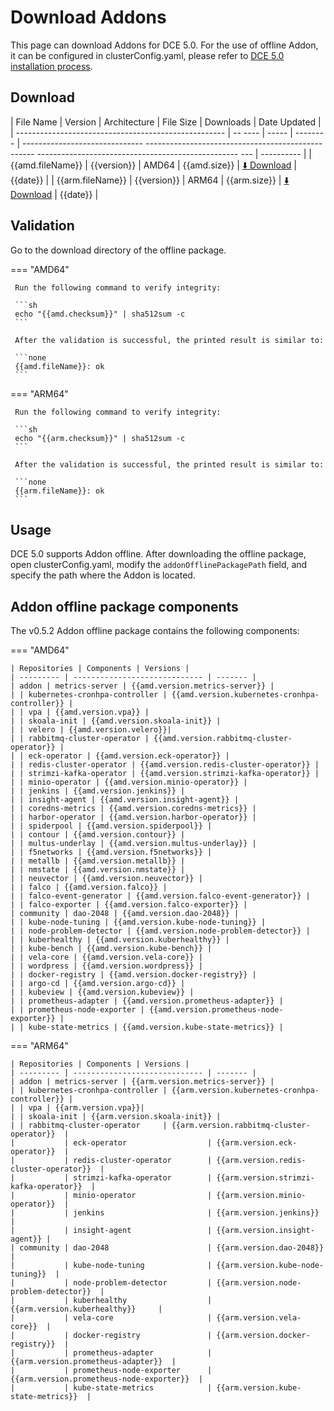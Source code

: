 # Download Addons

This page can download Addons for DCE 5.0.
For the use of offline Addon, it can be configured in clusterConfig.yaml, please refer to [DCE 5.0 installation process](../../install/intro.md#_3).

## Download

| File Name | Version | Architecture | File Size | Downloads | Date Updated |
| ---------------------------------------------------- | -- ---- | ----- | -------- | ------------------------------ -------------------------------------------------- -------------------------------------------------- --- | ---------- |
| {{amd.fileName}} | {{version}} | AMD64 | {{amd.size}} | [:arrow_down: Download]({{amd.downloadLink}}) | {{date}} |
| {{arm.fileName}} | {{version}} | ARM64 | {{arm.size}} | [:arrow_down: Download]({{arm.downloadLink}}) | {{date}} |

## Validation

Go to the download directory of the offline package.

=== "AMD64"

     Run the following command to verify integrity:

     ```sh
     echo "{{amd.checksum}}" | sha512sum -c
     ```

     After the validation is successful, the printed result is similar to:

     ```none
     {{amd.fileName}}: ok
     ```

=== "ARM64"

     Run the following command to verify integrity:

     ```sh
     echo "{{arm.checksum}}" | sha512sum -c
     ```

     After the validation is successful, the printed result is similar to:

     ```none
     {{arm.fileName}}: ok
     ```

## Usage

DCE 5.0 supports Addon offline. After downloading the offline package, open clusterConfig.yaml, modify the `addonOfflinePackagePath` field, and specify the path where the Addon is located.

## Addon offline package components

The v0.5.2 Addon offline package contains the following components:

=== "AMD64"

    | Repositories | Components | Versions |
    | --------- | ----------------------------- | ------- |
    | addon | metrics-server | {{amd.version.metrics-server}} |
    | | kubernetes-cronhpa-controller | {{amd.version.kubernetes-cronhpa-controller}} |
    | | vpa | {{amd.version.vpa}} |
    | | skoala-init | {{amd.version.skoala-init}} |
    | | velero | {{amd.version.velero}}|
    | | rabbitmq-cluster-operator | {{amd.version.rabbitmq-cluster-operator}} |
    | | eck-operator | {{amd.version.eck-operator}} |
    | | redis-cluster-operator | {{amd.version.redis-cluster-operator}} |
    | | strimzi-kafka-operator | {{amd.version.strimzi-kafka-operator}} |
    | | minio-operator | {{amd.version.minio-operator}} |
    | | jenkins | {{amd.version.jenkins}} |
    | | insight-agent | {{amd.version.insight-agent}} |
    | | coredns-metrics | {{amd.version.coredns-metrics}} |
    | | harbor-operator | {{amd.version.harbor-operator}} |
    | | spiderpool | {{amd.version.spiderpool}} |
    | | contour | {{amd.version.contour}} |
    | | multus-underlay | {{amd.version.multus-underlay}} |
    | | f5networks | {{amd.version.f5networks}} |
    | | metallb | {{amd.version.metallb}} |
    | | nmstate | {{amd.version.nmstate}} |
    | | neuvector | {{amd.version.neuvector}} |
    | | falco | {{amd.version.falco}} |
    | | falco-event-generator | {{amd.version.falco-event-generator}} |
    | | falco-exporter | {{amd.version.falco-exporter}} |
    | community | dao-2048 | {{amd.version.dao-2048}} |
    | | kube-node-tuning | {{amd.version.kube-node-tuning}} |
    | | node-problem-detector | {{amd.version.node-problem-detector}} |
    | | kuberhealthy | {{amd.version.kuberhealthy}} |
    | | kube-bench | {{amd.version.kube-bench}} |
    | | vela-core | {{amd.version.vela-core}} |
    | | wordpress | {{amd.version.wordpress}} |
    | | docker-registry | {{amd.version.docker-registry}} |
    | | argo-cd | {{amd.version.argo-cd}} |
    | | kubeview | {{amd.version.kubeview}} |
    | | prometheus-adapter | {{amd.version.prometheus-adapter}} |
    | | prometheus-node-exporter | {{amd.version.prometheus-node-exporter}} |
    | | kube-state-metrics | {{amd.version.kube-state-metrics}} |

=== "ARM64"

    | Repositories | Components | Versions |
    | --------- | ----------------------------- | ------- |
    | addon | metrics-server | {{arm.version.metrics-server}} |
    | | kubernetes-cronhpa-controller | {{arm.version.kubernetes-cronhpa-controller}} |
    | | vpa | {{arm.version.vpa}}|
    | | skoala-init | {{arm.version.skoala-init}} |
    | | rabbitmq-cluster-operator     | {{arm.version.rabbitmq-cluster-operator}}  |
    |           | eck-operator                  | {{arm.version.eck-operator}}  |
    |           | redis-cluster-operator        | {{arm.version.redis-cluster-operator}}  |
    |           | strimzi-kafka-operator        | {{arm.version.strimzi-kafka-operator}}  |
    |           | minio-operator                | {{arm.version.minio-operator}}  |
    |           | jenkins                       | {{arm.version.jenkins}}  |
    |           | insight-agent                 | {{arm.version.insight-agent}} |
    | community | dao-2048                      | {{arm.version.dao-2048}}  |
    |           | kube-node-tuning              | {{arm.version.kube-node-tuning}}  |
    |           | node-problem-detector         | {{arm.version.node-problem-detector}}  |
    |           | kuberhealthy                  | {{arm.version.kuberhealthy}}     |
    |           | vela-core                     | {{arm.version.vela-core}}  |
    |           | docker-registry               | {{arm.version.docker-registry}}  |
    |           | prometheus-adapter            | {{arm.version.prometheus-adapter}}  |
    |           | prometheus-node-exporter      | {{arm.version.prometheus-node-exporter}}  |
    |           | kube-state-metrics            | {{arm.version.kube-state-metrics}}  |
